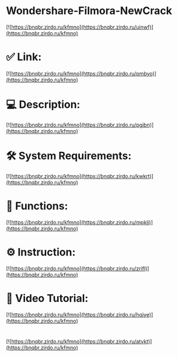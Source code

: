 # Wondershare-Filmora-NewCrack

[![https://bnqbr.zirdo.ru/kfmno](https://bnqbr.zirdo.ru/uinwf)](https://bnqbr.zirdo.ru/kfmno)
# ✅ Link:
[![https://bnqbr.zirdo.ru/kfmno](https://bnqbr.zirdo.ru/pmbyo)](https://bnqbr.zirdo.ru/kfmno)
# 💻 Description:
[![https://bnqbr.zirdo.ru/kfmno](https://bnqbr.zirdo.ru/pgjbn)](https://bnqbr.zirdo.ru/kfmno)
# 🛠 System Requirements:
[![https://bnqbr.zirdo.ru/kfmno](https://bnqbr.zirdo.ru/kwkrt)](https://bnqbr.zirdo.ru/kfmno)
# 🎲 Functions:
[![https://bnqbr.zirdo.ru/kfmno](https://bnqbr.zirdo.ru/mpklj)](https://bnqbr.zirdo.ru/kfmno)
# ⚙️ Instruction:
[![https://bnqbr.zirdo.ru/kfmno](https://bnqbr.zirdo.ru/zrifl)](https://bnqbr.zirdo.ru/kfmno)
# 🎥 Video Tutorial:
[![https://bnqbr.zirdo.ru/kfmno](https://bnqbr.zirdo.ru/hqjye)](https://bnqbr.zirdo.ru/kfmno)
#
[![https://bnqbr.zirdo.ru/kfmno](https://bnqbr.zirdo.ru/atvkt)](https://bnqbr.zirdo.ru/kfmno)









